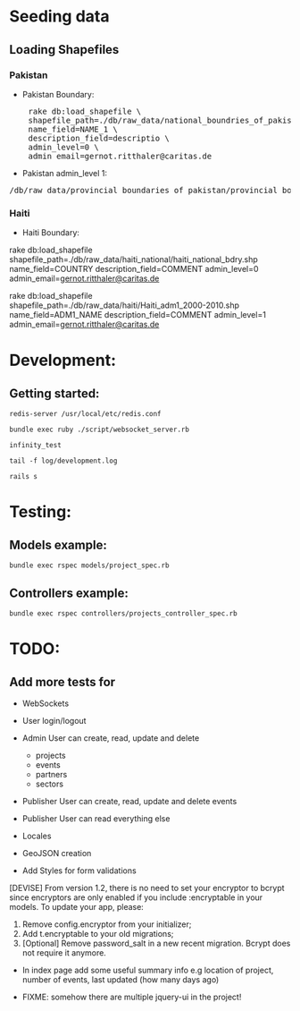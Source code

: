 # Seeding data

## Loading Shapefiles

### Pakistan

* Pakistan Boundary:

<pre>
    rake db:load_shapefile \
    shapefile_path=./db/raw_data/national_boundries_of_pakistan/pakistan_country_bdry.shp \
    name_field=NAME_1 \
    description_field=descriptio \
    admin_level=0 \
    admin_email=gernot.ritthaler@caritas.de
</pre>

* Pakistan admin_level 1:
<pre>
/db/raw_data/provincial_boundaries_of_pakistan/provincial_boundaries_of_pakistan.shp
</pre>

### Haiti

* Haiti Boundary:

rake db:load_shapefile shapefile_path=./db/raw_data/haiti_national/haiti_national_bdry.shp name_field=COUNTRY description_field=COMMENT admin_level=0 admin_email=gernot.ritthaler@caritas.de

rake db:load_shapefile shapefile_path=./db/raw_data/haiti/Haiti_adm1_2000-2010.shp name_field=ADM1_NAME description_field=COMMENT admin_level=1 admin_email=gernot.ritthaler@caritas.de

# Development:

## Getting started:

`redis-server /usr/local/etc/redis.conf`

`bundle exec ruby ./script/websocket_server.rb`

`infinity_test`

`tail -f log/development.log`

`rails s`

# Testing:

## Models example:

`bundle exec rspec models/project_spec.rb`

## Controllers example:

`bundle exec rspec controllers/projects_controller_spec.rb`

# TODO:

## Add more tests for

* WebSockets

* User login/logout

* Admin User can create, read, update and delete
  - projects
  - events
  - partners
  - sectors

* Publisher User can create, read, update and delete events

* Publisher User can read everything else

* Locales

* GeoJSON creation

* Add Styles for form validations

[DEVISE] From version 1.2, there is no need to set your encryptor to bcrypt since encryptors are only enabled if you include :encryptable in your models. To update your app, please:

1) Remove config.encryptor from your initializer;
2) Add t.encryptable to your old migrations;
3) [Optional] Remove password_salt in a new recent migration. Bcrypt does not require it anymore.

* In index page add some useful summary info e.g location of project, number of events, last updated (how many days ago)

* FIXME: somehow there are multiple jquery-ui in the project!
